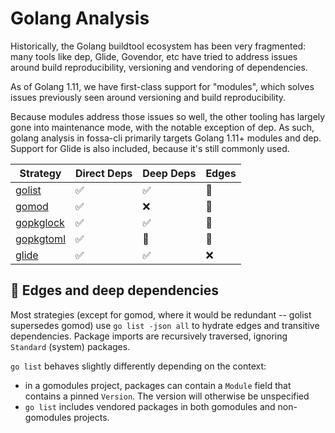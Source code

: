 # Golang Analysis

Historically, the Golang buildtool ecosystem has been very fragmented: many
tools like dep, Glide, Govendor, etc have tried to address issues around build
reproducibility, versioning and vendoring of dependencies.

As of Golang 1.11, we have first-class support for "modules", which solves
issues previously seen around versioning and build reproducibility.

Because modules address those issues so well, the other tooling has largely gone
into maintenance mode, with the notable exception of dep. As such, golang
analysis in fossa-cli primarily targets Golang 1.11+ modules and dep. Support
for Glide is also included, because it's still commonly used.

| Strategy                             | Direct Deps | Deep Deps | Edges |
| ---                                  | ---         | ---       | ---   |
| [golist](gomodules.md) | ✅          | ✅        | 🔶    |
| [gomod](gomodules.md)  | ✅          | ❌        | 🔶    |
| [gopkglock](godep.md)             | ✅          | ✅        | 🔶    |
| [gopkgtoml](godep.md)             | ✅          | 🔶        | 🔶    |
| [glide](glide.md)                       | ✅          | ✅        | ❌    |

## 🔶 Edges and deep dependencies

Most strategies (except for gomod, where it would be redundant -- golist
supersedes gomod) use `go list -json all` to hydrate edges and transitive
dependencies. Package imports are recursively traversed, ignoring `Standard`
(system) packages.

`go list` behaves slightly differently depending on the context:

- in a gomodules project, packages can contain a `Module` field that contains a
pinned `Version`. The version will otherwise be unspecified
- `go list` includes vendored packages in both gomodules and non-gomodules projects.
